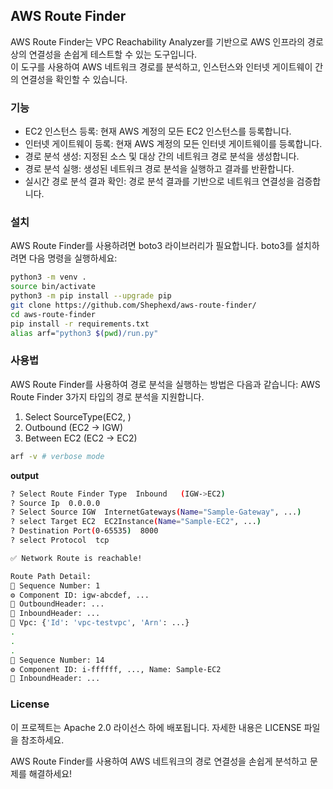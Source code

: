 ## AWS Route Finder

AWS Route Finder는 VPC Reachability Analyzer를 기반으로 AWS 인프라의 경로 상의 연결성을 손쉽게 테스트할 수 있는 도구입니다.   
이 도구를 사용하여 AWS 네트워크 경로를 분석하고, 인스턴스와 인터넷 게이트웨이 간의 연결성을 확인할 수 있습니다.

### 기능

- EC2 인스턴스 등록: 현재 AWS 계정의 모든 EC2 인스턴스를 등록합니다.
- 인터넷 게이트웨이 등록: 현재 AWS 계정의 모든 인터넷 게이트웨이를 등록합니다.
- 경로 분석 생성: 지정된 소스 및 대상 간의 네트워크 경로 분석을 생성합니다.
- 경로 분석 실행: 생성된 네트워크 경로 분석을 실행하고 결과를 반환합니다.
- 실시간 경로 분석 결과 확인: 경로 분석 결과를 기반으로 네트워크 연결성을 검증합니다.

### 설치
AWS Route Finder를 사용하려면 boto3 라이브러리가 필요합니다. boto3를 설치하려면 다음 명령을 실행하세요:

```bash
python3 -m venv .
source bin/activate
python3 -m pip install --upgrade pip
git clone https://github.com/Shephexd/aws-route-finder/
cd aws-route-finder
pip install -r requirements.txt
alias arf="python3 $(pwd)/run.py"
```


### 사용법

AWS Route Finder를 사용하여 경로 분석을 실행하는 방법은 다음과 같습니다:
AWS Route Finder 3가지 타입의 경로 분석을 지원합니다.
1. Select SourceType(EC2, )
2. Outbound (EC2 -> IGW)
3. Between EC2 (EC2 -> EC2)

```bash
arf -v # verbose mode
```

**output**
```bash
? Select Route Finder Type  Inbound   (IGW->EC2)
? Source Ip  0.0.0.0
? Select Source IGW  InternetGateways(Name="Sample-Gateway", ...)
? select Target EC2  EC2Instance(Name="Sample-EC2", ...)
? Destination Port(0-65535)  8000
? select Protocol  tcp

✅ Network Route is reachable!

Route Path Detail:
🔑 Sequence Number: 1
⚙️ Component ID: igw-abcdef, ...
🔗 OutboundHeader: ...
🔗 InboundHeader: ...
🔗 Vpc: {'Id': 'vpc-testvpc', 'Arn': ...}
.
.
.
🔑 Sequence Number: 14
⚙️ Component ID: i-ffffff, ..., Name: Sample-EC2
🔗 InboundHeader: ...
```


### License

이 프로젝트는 Apache 2.0 라이선스 하에 배포됩니다. 자세한 내용은 LICENSE 파일을 참조하세요.

AWS Route Finder를 사용하여 AWS 네트워크의 경로 연결성을 손쉽게 분석하고 문제를 해결하세요!